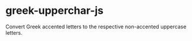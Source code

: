 greek-upperchar-js
==================

Convert Greek accented letters to the respective non-accented uppercase letters.